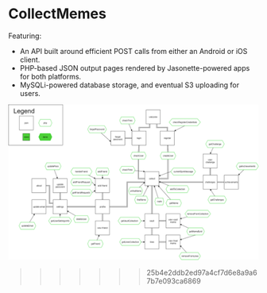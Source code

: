 # CollectMemes

Featuring:
* An API built around efficient POST calls from either an Android or iOS client.
* PHP-based JSON output pages rendered by Jasonette-powered apps for both platforms.
* MySQLi-powered database storage, and eventual S3 uploading for users.

![CollectMemes Diagram](CollectMemes.png)
>>>>>>> 25b4e2ddb2ed97a4cf7d6e8a9a67b7e093ca6869
